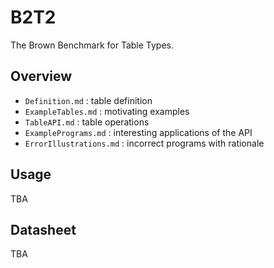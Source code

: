 # B2T2

The Brown Benchmark for Table Types.


## Overview

- `Definition.md` : table definition
- `ExampleTables.md` : motivating examples
- `TableAPI.md` : table operations
- `ExamplePrograms.md` : interesting applications of the API
- `ErrorIllustrations.md` : incorrect programs with rationale


## Usage

TBA

## Datasheet

TBA

